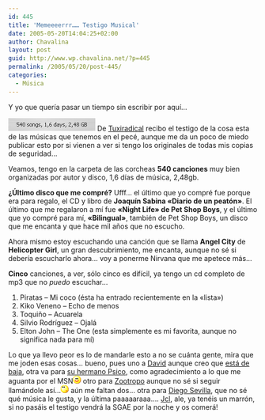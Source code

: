 ```yaml
---
id: 445
title: 'Memeeeerrr…… Testigo Musical'
date: 2005-05-20T14:04:25+02:00
author: Chavalina
layout: post
guid: http://www.wp.chavalina.net/?p=445
permalink: /2005/05/20/post-445/
categories:
  - Música
---
```

Y yo que quería pasar un tiempo sin escribir por aquí…

<img class="imgizqda" src="/imagenes/fotos/mi-itunes.jpg" alt="Mi iTunes: 540 canciones, 1,6 días de m&uacute;sica" /> De <a href="http://tuxiradical.bitacoras.com/index.php?id=155" target="_blank">Tuxiradical</a> recibo el testigo de la cosa esta de las m&uacute;sicas que tenemos en el pecé, aunque me da un poco de miedo publicar esto por si vienen a ver si tengo los originales de todas mis copias de seguridad…

Veamos, tengo en la carpeta de las corcheas **540 canciones** muy bien organizadas por autor y disco, 1,6 días de m&uacute;sica, 2,48gb.

**&iquest;&Uacute;ltimo disco que me compré?** Ufff… el &uacute;ltimo que yo compré fue porque era para regalo, el CD y libro de **Joaquín Sabina «Diario de un peatón»**. El &uacute;ltimo que me regalaron a mí fue **«Night Life» de Pet Shop Boys**, y el &uacute;ltimo que yo compré para mí, **«Bilingual»**, también de Pet Shop Boys, un disco que me encanta y que hace mil a&ntilde;os que no escucho.

Ahora mismo estoy escuchando una canción que se llama **Angel City** de **Helicopter Girl**, un gran descubrimiento, me encanta, aunque no sé si debería escucharlo ahora… voy a ponerme Nirvana que me apetece más…

**Cinco** canciones, a ver, sólo cinco es difícil, ya tengo un cd completo de mp3 que no _puedo_ escuchar…

  1. Piratas &#8211; Mi coco (ésta ha entrado recientemente en la «lista»)
  2. Kiko Veneno &#8211; Echo de menos
  3. Toqui&ntilde;o &#8211; Acuarela
  4. Silvio Rodríguez &#8211; Ojalá
  5. Elton John &#8211; The One (esta simplemente es mi favorita, aunque no significa nada para mí)

Lo que ya llevo peor es lo de mandarle esto a no se cuánta gente, mira que me joden esas cosas… bueno, pues uno a <a href="http://blog.davidmartinez.net/" target="_blank">David</a> aunque creo que <a href="http://blog.davidmartinez.net/es/archivos/personal/pausa_por_tendinitis.php" target="_blank">está de baja</a>, otra va para <a href="http://www.psico.bitacoras.com/" target="_blank">su hermano Psico</a>, como agradecimiento a lo que me aguanta por el MSN![emo](/imagenes/emoticonos/sonrisa.gif) otro para <a href="http://mundogeek.net/" target="_blank">Zootropo</a> aunque no sé si seguir llamándole así…![emo](/imagenes/emoticonos/pensativo.gif) a&uacute;n me faltan dos… otra para <a href="http://neuromancer.dif.um.es/blog/" target="_blank">Diego Sevilla</a>, que no sé qué m&uacute;sica le gusta, y la &uacute;ltima paaaaaraaa…. <a href="http://jcl.scenesp.org/blog.php" target="_blank">Jcl</a>, ale, ya tenéis un marrón, si no pasáis el testigo vendrá la SGAE por la noche y os comerá!